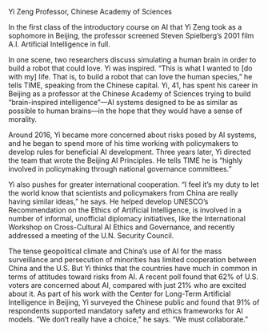 Yi Zeng
Professor, Chinese Academy of Sciences

In the first class of the introductory course on AI that Yi Zeng took as a sophomore in Beijing, the professor screened Steven Spielberg’s 2001 film A.I. Artificial Intelligence in full.

In one scene, two researchers discuss simulating a human brain in order to build a robot that could love. Yi was inspired. “This is what I wanted to [do with my] life. That is, to build a robot that can love the human species,” he tells TIME, speaking from the Chinese capital. Yi, 41, has spent his career in Beijing as a professor at the Chinese Academy of Sciences trying to build “brain-inspired intelligence”—AI systems designed to be as similar as possible to human brains—in the hope that they would have a sense of morality.

Around 2016, Yi became more concerned about risks posed by AI systems, and he began to spend more of his time working with policymakers to develop rules for beneficial AI development. Three years later, Yi directed the team that wrote the Beijing AI Principles. He tells TIME he is “highly involved in policymaking through national governance committees.”

Yi also pushes for greater international cooperation. “I feel it’s my duty to let the world know that scientists and policymakers from China are really having similar ideas,” he says. He helped develop UNESCO’s Recommendation on the Ethics of Artificial Intelligence, is involved in a number of informal, unofficial diplomacy initiatives, like the International Workshop on Cross-Cultural AI Ethics and Governance, and recently addressed a meeting of the U.N. Security Council.

The tense geopolitical climate and China’s use of AI for the mass surveillance and persecution of minorities has limited cooperation between China and the U.S. But Yi thinks that the countries have much in common in terms of attitudes toward risks from AI. A recent poll found that 62% of U.S. voters are concerned about AI, compared with just 21% who are excited about it. As part of his work with the Center for Long-Term Artificial Intelligence in Beijing, Yi surveyed the Chinese public and found that 91% of respondents supported mandatory safety and ethics frameworks for AI models. ”We don’t really have a choice,” he says. “We must collaborate.”

